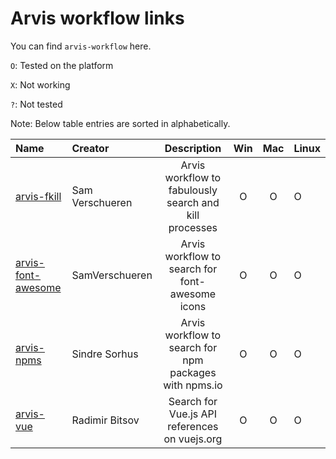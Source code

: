 # Arvis workflow links

You can find `arvis-workflow` here.

`O`: Tested on the platform

`X`: Not working

`?`: Not tested

Note: Below table entries are sorted in alphabetically.

| Name                                                                    | Creator         |                       Description                      | Win | Mac | Linux |
| :---------------------------------------------------------------------- | :-------------- | :----------------------------------------------------: | :-: | :-: | :---- |
| [arvis-fkill](https://github.com/jopemachine/arvis-fkill)               | Sam Verschueren | Arvis workflow to fabulously search and kill processes |  O  |  O  | O     |
| [arvis-font-awesome](https://github.com/jopemachine/arvis-font-awesome) | SamVerschueren  |     Arvis workflow to search for font-awesome icons    |  O  |  O  | O     |
| [arvis-npms](https://github.com/jopemachine/arvis-npms)                 | Sindre Sorhus   | Arvis workflow to search for npm packages with npms.io |  O  |  O  | O     |
| [arvis-vue](https://github.com/jopemachine/arvis-vue)                   | Radimir Bitsov  |      Search for Vue.js API references on vuejs.org     |  O  |  O  | O     |
